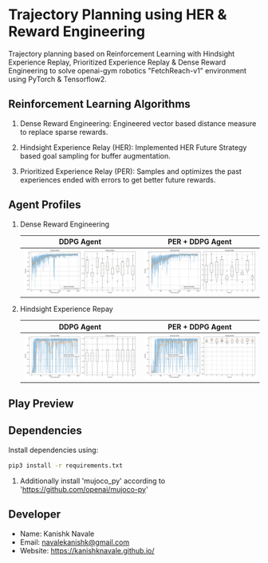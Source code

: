 # Trajectory Planning using HER & Reward Engineering

Trajectory planning based on Reinforcement Learning with Hindsight Experience Replay, Prioritized Experience Replay & Dense Reward Engineering to solve openai-gym robotics "FetchReach-v1" environment using PyTorch & Tensorflow2.

## Reinforcement Learning Algorithms

1. Dense Reward Engineering: Engineered vector based distance measure to replace sparse rewards.

2. Hindsight Experience Relay (HER): Implemented HER Future Strategy based goal sampling for buffer augmentation.

3. Prioritized Experience Relay (PER): Samples and optimizes the past experiences ended with errors to get better future rewards.

## Agent Profiles

1. Dense Reward Engineering

    |DDPG Agent|PER + DDPG Agent|
    |:--:|:--:|
    |<img src="dense_rewards/uniform/data/DDPG with Dense Rewards.png" width="400">|<img src="dense_rewards/prioritized/data/PDDPG with Dense Rewards.png" width="400">|

2. Hindsight Experience Repay

    |DDPG Agent|PER + DDPG Agent|
    |:--:|:--:|
    |<img src="sparse_rewards/prioritized/data/HER + PDDPG with Dense Rewards.png" width="400">|<img src="sparse_rewards/uniform/data/HER + DDPG with Dense Rewards.png" width="400">|

## Play Preview

## Dependencies

Install dependencies using:

```bash
pip3 install -r requirements.txt 
```

1. Additionally install 'mujoco_py' according to 'https://github.com/openai/mujoco-py'

## Developer

* Name: Kanishk Navale
* Email: navalekanishk@gmail.com
* Website: <https://kanishknavale.github.io/>
